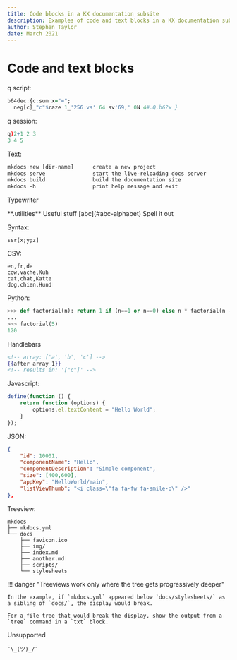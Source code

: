 ```yaml
---
title: Code blocks in a KX documentation subsite
description: Examples of code and text blocks in a KX documentation subsite
author: Stephen Taylor
date: March 2021
---
```

# Code and text blocks




q script:
```q
b64dec:{c:sum x="=";
  neg[c]_"c"$raze 1_'256 vs' 64 sv'69,' 0N 4#.Q.b6?x }
```

q session:
```q
q)2+1 2 3
3 4 5
```

Text:
```txt
mkdocs new [dir-name]      create a new project
mkdocs serve               start the live-reloading docs server
mkdocs build               build the documentation site
mkdocs -h                  print help message and exit
```

Typewriter
<div markdown="1" class="typewriter">
**.utilities**  Useful stuff
 [abc](#abc-alphabet)   Spell it out
</div>


Syntax:
```syntax
ssr[x;y;z]
```


CSV:
```csv
en,fr,de
cow,vache,Kuh
cat,chat,Katte
dog,chien,Hund
```


Python:
```python
>>> def factorial(n): return 1 if (n==1 or n==0) else n * factorial(n - 1)
...
>>> factorial(5)
120
```

Handlebars
```handlebars
<!-- array: ['a', 'b', 'c'] -->
{{after array 1}}
<!-- results in: '["c"]' -->
```


Javascript:
```js
define(function () {
    return function (options) {
        options.el.textContent = "Hello World";
    }
});
```


JSON:
```json
{
    "id": 10001,
    "componentName": "Hello",
    "componentDescription": "Simple component",
    "size": [400,600],
    "appKey": "HelloWorld/main",
    "listViewThumb": "<i class=\"fa fa-fw fa-smile-o\" />"
},
```

Treeview:
```treeview
mkdocs
├── mkdocs.yml
└── docs
    ├── favicon.ico
    ├── img/
    ├── index.md
    ├── another.md
    ├── scripts/
    └── stylesheets
```

!!! danger "Treeviews work only where the tree gets progressively deeper"

    In the example, if `mkdocs.yml` appeared below `docs/stylesheets/` as a sibling of `docs/`, the display would break.

    For a file tree that would break the display, show the output from a `tree` command in a `txt` block.


Unsupported
```unsupported
¯\_(ツ)_/¯
```


